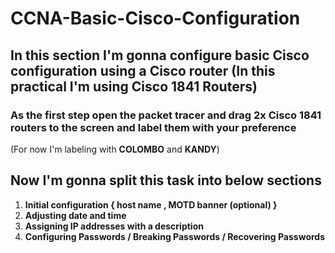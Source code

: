 # **CCNA-Basic-Cisco-Configuration**
## In this section I'm gonna configure basic Cisco configuration using a Cisco router (In this practical I'm using Cisco 1841 Routers)
### As the first step open the packet tracer and drag  2x Cisco 1841 routers to the screen and label them with your preference <br> 
(For now I'm labeling with **COLOMBO** and **KANDY**)


## Now I'm gonna split this task into below sections<br>

1. **Initial configuration { host name , MOTD banner (optional) }**
2. **Adjusting date and time**
3. **Assigning IP addresses with a description**
4. **Configuring  Passwords / Breaking Passwords / Recovering Passwords**
